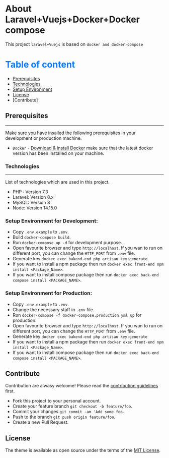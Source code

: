 # About Laravel+Vuejs+Docker+Docker compose

This project `laravel+Vuejs` is based on `docker and docker-compose`


# <span style="color:#007bff"> Table of content </span>

- [Prerequisites](#Prerequisites)
- [Technologies](#Technologies)
- [Setup Environment](#Setup-Environment)
- [License](#License)
- [Contribute]

## Prerequisites
---
Make sure you have insalled the following prerequisites in your development or production machine.

- `Docker` - [Download & install Docker](https://docs.docker.com/get-docker/) make sure that the latest docker version has been installed on your machine.

### Technologies
---
List of technologies which are used in this project.
- PHP : Version 7.3
- Laravel: Version 8.x
- MySQL: Version 8
- Node: Version 14.15.0

### Setup Environment for Development:
 - Copy `.env.example` to `.env`.
 - Build `docker-compose build`.
 - Run `docker-compose up -d` for development purpose.
 - Open favourite browser and type `http://localhost`. If you wan to run on different port, you can change the `HTTP_PORT` from `.env` file.
 - Generate key `docker exec bakend-end php artisan key:generate`
 - If you want to install a npm package then run `docker exec front-end npm install <Package_Name>`.
 - If you want to install compose package then run `docker exec back-end compose install <PACKAGE_NAME>`.

 ### Setup Environment for Production:
 - Copy `.env.example` to `.env`.
 - Change the necessary staff in `.env` file.
 - Run `docker-compose -f docker-compose.production.yml up` for production.
 - Open favourite browser and type `http://localhost`. If you wan to run on different port, you can change the `HTTP_PORT` from `.env` file.
 - Generate key `docker exec bakend-end php artisan key:generate`
 - If you want to install a npm package then run `docker exec front-end npm install <Package_Name>`.
 - If you want to install compose package then run `docker exec back-end compose install <PACKAGE_NAME>`.

 

## Contribute

Contribution are alwasy welcome! Please read the [contribution guidelines](contributing.md) first.
- Fork this project to your personal account.
- Create your feature branch `git checkout -b feature/foo`.
- Commit your changes `git commit -am 'Add some foo`.
- Push to the branch `git push origin feature/foo`.
- Create a new Pull Request.

## License

The theme is available as open source under the terms of the [MIT License](LICENSE.txt).   
